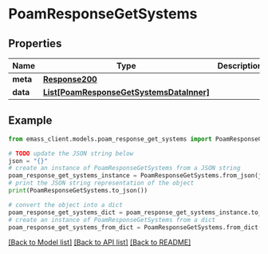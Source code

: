 # PoamResponseGetSystems


## Properties

Name | Type | Description | Notes
------------ | ------------- | ------------- | -------------
**meta** | [**Response200**](Response200.md) |  | [optional] 
**data** | [**List[PoamResponseGetSystemsDataInner]**](PoamResponseGetSystemsDataInner.md) |  | [optional] 

## Example

```python
from emass_client.models.poam_response_get_systems import PoamResponseGetSystems

# TODO update the JSON string below
json = "{}"
# create an instance of PoamResponseGetSystems from a JSON string
poam_response_get_systems_instance = PoamResponseGetSystems.from_json(json)
# print the JSON string representation of the object
print(PoamResponseGetSystems.to_json())

# convert the object into a dict
poam_response_get_systems_dict = poam_response_get_systems_instance.to_dict()
# create an instance of PoamResponseGetSystems from a dict
poam_response_get_systems_from_dict = PoamResponseGetSystems.from_dict(poam_response_get_systems_dict)
```
[[Back to Model list]](../README.md#documentation-for-models) [[Back to API list]](../README.md#documentation-for-api-endpoints) [[Back to README]](../README.md)


